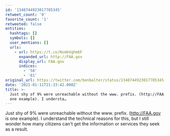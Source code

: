 ```yaml
---
id: '1348744923017785345'
retweet_count: '0'
favorite_count: '1'
retweeted: false
entities:
  hashtags: []
  symbols: []
  user_mentions: []
  urls:
    - url: https://t.co/NsmbVghmbF
      expanded_url: http://FAA.gov
      display_url: FAA.gov
      indices:
        - '58'
        - '81'
original_url: https://twitter.com/benbalter/status/1348744923017785345
date: '2021-01-11T21:33:42.000Z'
title: >-
  Just shy of 9% were unreachable without the www. prefix. (http://FAA.gov is
  one example). I understa…
---
```


Just shy of 9% were unreachable without the www. prefix. (http://FAA.gov is one example). I understand the technical reasons for this, but I still wonder how many citizens can't get the information or services they seek as a result.